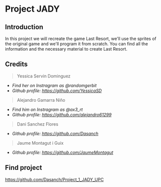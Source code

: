 # Project JADY
## Introduction
In this project we will recreate the game Last Resort, we'll use the sprites of the original game and we'll program it from scratch.
You can find all the information and the necessary material to create Last Resort.

## Credits
> Yessica Servin Dominguez          
* _Find her on Instragram as @randomgerbit_
* _Github profile: https://github.com/YessicaSD_

> Alejandro Gamarra Niño
* _Find him on Instragram as @ax3_rt_
* _Github profile: https://github.com/alejandro61299_

> Dani Sanchez Flores
* _Github profile: https://github.com/Dasanch_

> Jaume Montagut i Guix
* _Github profile: https://github.com/JaumeMontagut_

## Find project
https://github.com/Dasanch/Project_1_JADY_UPC
